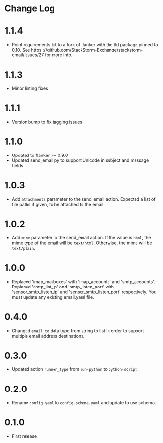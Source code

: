 # Change Log

# 1.1.4

- Point requirements.txt to a fork of flanker with the tld package pinned to 0.10. See https
://github.com/StackStorm-Exchange/stackstorm-email/issues/27 for more info.

# 1.1.3

- Minor linting fixes

# 1.1.1

- Version bump to fix tagging issues

# 1.1.0

- Updated to flanker >= 0.9.0
- Updated send_email.py to support Unicode in subject and message fields

# 1.0.3

- Add `attachments` parameter to the send_email action. Expected a list of file paths if given, to be attached to the email.

# 1.0.2

- Add `mime` parameter to the send_email action.  If the value is `html`, the mime type of the email will be `text/html`.  Otherwise, the mime will be `text/plain`.

# 1.0.0

- Replaced 'imap_mailboxes' with 'imap_accounts' and 'smtp_accounts'. Replaced 'smtp_list_ip'
  and 'smtp_listen_port' with 'sensor_smtp_listen_ip' and 'sensor_smtp_listen_port' respectively.
  You must update any existing email.yaml file.

# 0.4.0

- Changed `email_to` data type from string to list in order to support multiple email address
  destinations.

# 0.3.0

- Updated action `runner_type` from `run-python` to `python-script`

# 0.2.0

- Rename `config.yaml` to `config.schema.yaml` and update to use schema.

# 0.1.0

- First release 

